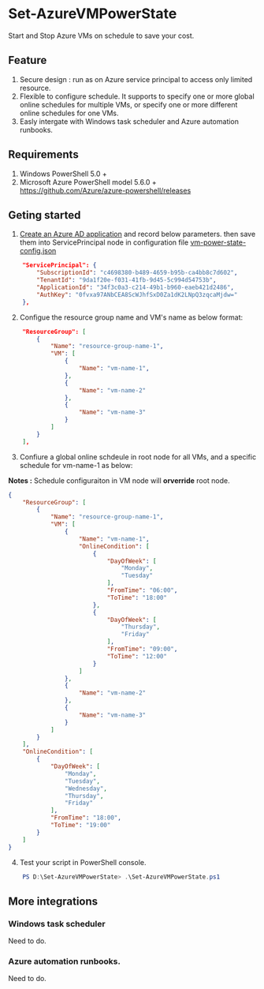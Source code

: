 # Set-AzureVMPowerState
Start and Stop Azure VMs on schedule to save your cost.
## Feature
1. Secure design : run as on Azure service principal to access only limited resource.
2. Flexible to configure schedule. It supports to specify one or more global online schedules for multiple VMs, or specify one or more different online schedules for one VMs.
3. Easly intergate  with Windows task scheduler and Azure automation runbooks.

## Requirements
1. Windows PowerShell 5.0 +
2. Microsoft Azure PowerShell model 5.6.0 +
https://github.com/Azure/azure-powershell/releases

## Geting started

1. [Create an Azure AD application](https://docs.microsoft.com/en-us/azure/azure-resource-manager/resource-group-create-service-principal-portal#create-an-azure-active-directory-application) and record below parameters.
then save them into ServicePrincipal node in configuration file 
[vm-power-state-config.json](https://github.com/mosserlee/Set-AzureVMPowerState/blob/master/vm-power-state-config.json)

```json
    "ServicePrincipal": {
        "SubscriptionId": "c4698380-b489-4659-b95b-ca4bb8c7d602",
        "TenantId": "9da1f20e-f031-41fb-9d45-5c994d54753b",
        "ApplicationId": "34f3c0a3-c214-49b1-b960-eaeb421d2486",
        "AuthKey": "0fvxa97ANbCEA8ScWJhfSxD0Za1dK2LNpQ3zqcaMjdw="
    },
```

2. Configue the resource group name and VM's name as below format:

```json
    "ResourceGroup": [
        {
            "Name": "resource-group-name-1",
            "VM": [
                {
                    "Name": "vm-name-1",
                },
                {
                    "Name": "vm-name-2"
                },
                {
                    "Name": "vm-name-3"
                }
            ]
        }
    ],
```
3. Confiure a global online schdeule in root node for all VMs, and a specific schedule for vm-name-1 as below:

**Notes :** Schedule configuraiton in VM node will **orverride** root node.

```json
{
    "ResourceGroup": [
        {
            "Name": "resource-group-name-1",
            "VM": [
                {
                    "Name": "vm-name-1",
                    "OnlineCondition": [
                        {
                            "DayOfWeek": [
                                "Monday",
                                "Tuesday"
                            ],
                            "FromTime": "06:00",
                            "ToTime": "18:00"
                        },
                        {
                            "DayOfWeek": [
                                "Thursday",
                                "Friday"
                            ],
                            "FromTime": "09:00",
                            "ToTime": "12:00"
                        }
                    ]
                },
                {
                    "Name": "vm-name-2"
                },
                {
                    "Name": "vm-name-3"
                }
            ]
        }
    ],
    "OnlineCondition": [
        {
            "DayOfWeek": [
                "Monday",
                "Tuesday",
                "Wednesday",
                "Thursday",
                "Friday"
            ],
            "FromTime": "18:00",
            "ToTime": "19:00"
        }
    ]
}
```

4. Test your script in PowerShell console.
``` PowerShell 
    PS D:\Set-AzureVMPowerState> .\Set-AzureVMPowerState.ps1
```

## More integrations

### Windows task scheduler
Need to do.

### Azure automation runbooks.
Need to do.